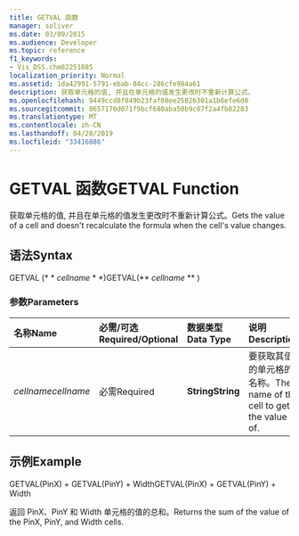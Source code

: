 ```yaml
---
title: GETVAL 函数
manager: soliver
ms.date: 03/09/2015
ms.audience: Developer
ms.topic: reference
f1_keywords:
- Vis_DSS.chm82251885
localization_priority: Normal
ms.assetid: 1da42991-5791-ebab-84cc-286cfe984a61
description: 获取单元格的值, 并且在单元格的值发生更改时不重新计算公式。
ms.openlocfilehash: 9449ccd8f849b23faf08ee25826301a1b6efe6d0
ms.sourcegitcommit: 8657170d071f9bcf680aba50b9c07f2a4fb82283
ms.translationtype: MT
ms.contentlocale: zh-CN
ms.lasthandoff: 04/28/2019
ms.locfileid: "33416886"
---
```

# <a name="getval-function"></a><span data-ttu-id="48b2c-103">GETVAL 函数</span><span class="sxs-lookup"><span data-stu-id="48b2c-103">GETVAL Function</span></span>

<span data-ttu-id="48b2c-104">获取单元格的值, 并且在单元格的值发生更改时不重新计算公式。</span><span class="sxs-lookup"><span data-stu-id="48b2c-104">Gets the value of a cell and doesn't recalculate the formula when the cell's value changes.</span></span>
  
## <a name="syntax"></a><span data-ttu-id="48b2c-105">语法</span><span class="sxs-lookup"><span data-stu-id="48b2c-105">Syntax</span></span>

<span data-ttu-id="48b2c-106">GETVAL (\* \* *cellname* \* \*)</span><span class="sxs-lookup"><span data-stu-id="48b2c-106">GETVAL(\*\* *cellname* \*\* )</span></span> 
  
### <a name="parameters"></a><span data-ttu-id="48b2c-107">参数</span><span class="sxs-lookup"><span data-stu-id="48b2c-107">Parameters</span></span>

|<span data-ttu-id="48b2c-108">**名称**</span><span class="sxs-lookup"><span data-stu-id="48b2c-108">**Name**</span></span>|<span data-ttu-id="48b2c-109">**必需/可选**</span><span class="sxs-lookup"><span data-stu-id="48b2c-109">**Required/Optional**</span></span>|<span data-ttu-id="48b2c-110">**数据类型**</span><span class="sxs-lookup"><span data-stu-id="48b2c-110">**Data Type**</span></span>|<span data-ttu-id="48b2c-111">**说明**</span><span class="sxs-lookup"><span data-stu-id="48b2c-111">**Description**</span></span>|
|:-----|:-----|:-----|:-----|
| <span data-ttu-id="48b2c-112">_cellname_</span><span class="sxs-lookup"><span data-stu-id="48b2c-112">_cellname_</span></span> <br/> |<span data-ttu-id="48b2c-113">必需</span><span class="sxs-lookup"><span data-stu-id="48b2c-113">Required</span></span>  <br/> |<span data-ttu-id="48b2c-114">**String**</span><span class="sxs-lookup"><span data-stu-id="48b2c-114">**String**</span></span> <br/> |<span data-ttu-id="48b2c-115">要获取其值的单元格的名称。</span><span class="sxs-lookup"><span data-stu-id="48b2c-115">The name of the cell to get the value of.</span></span>  <br/> |
   
## <a name="example"></a><span data-ttu-id="48b2c-116">示例</span><span class="sxs-lookup"><span data-stu-id="48b2c-116">Example</span></span>

<span data-ttu-id="48b2c-117">GETVAL(PinX) + GETVAL(PinY) + Width</span><span class="sxs-lookup"><span data-stu-id="48b2c-117">GETVAL(PinX) + GETVAL(PinY) + Width</span></span> 
  
<span data-ttu-id="48b2c-118">返回 PinX、PinY 和 Width 单元格的值的总和。</span><span class="sxs-lookup"><span data-stu-id="48b2c-118">Returns the sum of the value of the PinX, PinY, and Width cells.</span></span> 
  

